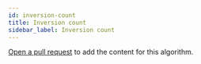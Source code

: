 ```yaml
---
id: inversion-count
title: Inversion count
sidebar_label: Inversion count
---
```


[Open a pull request](https://github.com/AllAlgorithms/algorithms/tree/master/docs/inversion-count.md) to add the content for this algorithm.